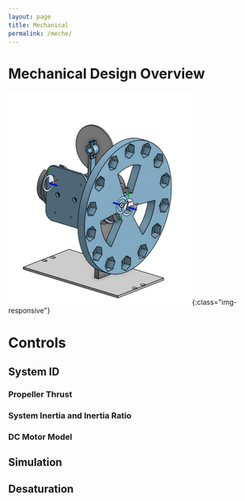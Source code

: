 ```yaml
---
layout: page
title: Mechanical
permalink: /meche/
---
```

# Mechanical Design Overview
![image](/assets/cad.png){:class="img-responsive"}
# Controls
## System ID
### Propeller Thrust
### System Inertia and Inertia Ratio
### DC Motor Model
## Simulation

## Desaturation